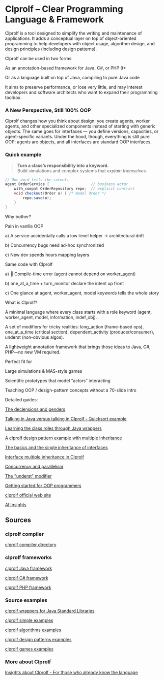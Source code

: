 # Clprolf – Clear Programming Language & Framework

Clprolf is a tool designed to simplify the writing and maintenance of applications.
It adds a conceptual layer on top of object-oriented programming to help developers with object usage, algorithm design, and design principles (including design patterns).

Clprolf can be used in two forms:

   As an annotation-based framework for Java, C#, or PHP 8+

   Or as a language built on top of Java, compiling to pure Java code

It aims to preserve performance, or lose very little, and may interest developers and software architects who want to expand their programming toolbox.

### A New Perspective, Still 100% OOP

Clprolf changes how you think about design: you create agents, worker agents, and other specialized components instead of starting with generic objects. The same goes for interfaces — you define versions, capacities, or agent-specific variants.
Under the hood, though, everything is still pure OOP: agents are objects, and all interfaces are standard OOP interfaces.

### Quick example

> **Turn a class’s responsibility into a keyword.**  
> Build simulations and complex systems that *explain themselves.*

```java
// One word tells the intent:
agent OrderService {                   // business actor
    with_compat OrderRepository repo;  // explicit contract
    void checkout(Order o) { /* model Order */
        repo.save(o);
    }
}
```

Why bother?

Pain in vanilla OOP

a) A service accidentally calls a low-level helper → architectural drift
	
b) Concurrency bugs need ad-hoc synchronized
	
c) New dev spends hours mapping layers

Same code with Clprolf

a) 🚫 Compile-time error (agent cannot depend on worker_agent)

b) one_at_a_time + turn_monitor declare the intent up front

c) One glance at agent, worker_agent, model keywords tells the whole story

What is Clprolf?

   A minimal language where every class starts with a role keyword
    (agent, worker_agent, model, information, indef_obj).

   A set of modifiers for tricky realities:
    long_action (frame-based ops), one_at_a_time (critical section),
    dependent_activity (producer/consumer), underst (non-obvious algos).

   A lightweight annotation framework that brings those ideas to Java, C#, PHP—no new VM required.

Perfect fit for

   Large simulations & MAS-style games

   Scientific prototypes that model “actors” interacting

   Teaching OOP / design-pattern concepts without a 70-slide intro

Detailed guides:

[The declensions and genders](https://github.com/charleskoffler/clprolf/tree/main/docs/official/clprolf_docu_offic_declensions.md)

[Talking in Java versus talking in Clprolf - Quicksort example](https://github.com/charleskoffler/clprolf/tree/main/docs/official/clprolf_docu_offic_java_vs_clprolf_quicksort.md)

[Learning the class roles through Java wrappers](https://github.com/charleskoffler/clprolf/tree/main/docs/official/clprolf_docu_offic_3_java_lib_wrappers.md)

[A clprolf design pattern example with multiple inheritance](https://github.com/charleskoffler/clprolf/tree/main/docs/official/clprolf_off_doc_4_clpr_desig_patt_mult_herit.md)

[The basics and the single inheritance of interfaces](https://github.com/charleskoffler/clprolf/tree/main/docs/official/clprolf_off_doc_5_interfaces_basics.md)

[Interface multiple inheritance in Clprolf](https://github.com/charleskoffler/clprolf/tree/main/docs/official/clprolf_off_doc_6_simu_multi_inh.md)

[Concurrency and parallelism](https://github.com/charleskoffler/clprolf/tree/main/docs/official/clprolf_off_doc_7_conc_parall.md)

[The "underst" modifier](https://github.com/charleskoffler/clprolf/tree/main/docs/official/clprolf_off_doc_8_underst.md)

[Getting started for OOP programmers](https://github.com/charleskoffler/clprolf/tree/main/docs/clprolf_oop_tutorials/clprolf_oop_getting_started.md)

[clprolf official web site](https://www.clprolf-lang.org/)

[AI Insights](https://github.com/charleskoffler/clprolf/tree/main/docs/ai_insights.md)

## Sources

### clprolf compiler

[clprolf compiler directory](https://github.com/charleskoffler/clprolf/tree/main/simol_compiler)

### clprolf frameworks

[clprolf Java framework](https://github.com/charleskoffler/clprolf/tree/main/simol_compiler/src/main/java/org/simol/simolframework/java)

[clprolf C# framework](https://github.com/charleskoffler/clprolf/tree/main/simol_framework/SimolCsharpFramework)

[clprolf PHP framework](https://github.com/charleskoffler/clprolf/tree/main/simol_framework/simol_php_framework)

### Source examples

[clprolf wrappers for Java Standard Libraries](https://github.com/charleskoffler/clprolf/tree/main/wrappers)

[clprolf simple examples](https://github.com/charleskoffler/clprolf/tree/main/simol_simple_examples)

[clprolf algorithms examples](https://github.com/charleskoffler/clprolf/tree/main/simol_algorithms_examples)

[clprolf design patterns examples](https://github.com/charleskoffler/clprolf/tree/main/simol_design_patterns_examples)

[clprolf games examples](https://github.com/charleskoffler/clprolf/tree/main/simol_games_examples)

### More about Clprolf

[Insights about Clprolf - For those who already know the language](https://github.com/charleskoffler/clprolf/tree/main/docs/clprolf_insights.md)

